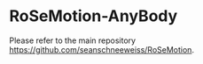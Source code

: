 # RoSeMotion-AnyBody

Please refer to the main repository https://github.com/seanschneeweiss/RoSeMotion.
